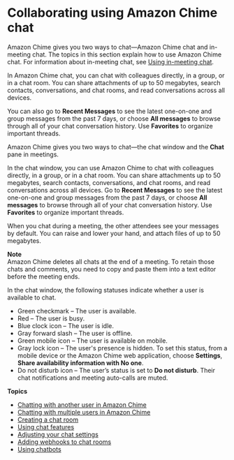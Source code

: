 # Collaborating using Amazon Chime chat<a name="chime-using-chat"></a>

Amazon Chime gives you two ways to chat—Amazon Chime chat and in\-meeting chat\. The topics in this section explain how to use Amazon Chime chat\. For information about in\-meeting chat, see [Using in\-meeting chat](chime-chat.md)\.

In Amazon Chime chat, you can chat with colleagues directly, in a group, or in a chat room\. You can share attachments of up to 50 megabytes, search contacts, conversations, and chat rooms, and read conversations across all devices\.

You can also go to **Recent Messages** to see the latest one\-on\-one and group messages from the past 7 days, or choose **All messages** to browse through all of your chat conversation history\. Use **Favorites** to organize important threads\.

Amazon Chime gives you two ways to chat—the chat window and the **Chat** pane in meetings\.

In the chat window, you can use Amazon Chime to chat with colleagues directly, in a group, or in a chat room\. You can share attachments up to 50 megabytes, search contacts, conversations, and chat rooms, and read conversations across all devices\. Go to **Recent Messages** to see the latest one\-on\-one and group messages from the past 7 days, or choose **All messages** to browse through all of your chat conversation history\. Use **Favorites** to organize important threads\.

When you chat during a meeting, the other attendees see your messages by default\. You can raise and lower your hand, and attach files of up to 50 megabytes\.

**Note**  
Amazon Chime deletes all chats at the end of a meeting\. To retain those chats and comments, you need to copy and paste them into a text editor before the meeting ends\.

In the chat window, the following statuses indicate whether a user is available to chat\.
+ Green checkmark – The user is available\.
+ Red – The user is busy\.
+ Blue clock icon – The user is idle\.
+ Gray forward slash – The user is offline\.
+ Green mobile icon – The user is available on mobile\.
+ Gray lock icon – The user's presence is hidden\. To set this status, from a mobile device or the Amazon Chime web application, choose **Settings**, **Share availability information with No one**\.
+ Do not disturb icon – The user’s status is set to **Do not disturb**\. Their chat notifications and meeting auto\-calls are muted\.

**Topics**
+ [Chatting with another user in Amazon Chime](direct-chat.md)
+ [Chatting with multiple users in Amazon Chime](group-chat.md)
+ [Creating a chat room](chime-chat-room.md)
+ [Using chat features](chat-features.md)
+ [Adjusting your chat settings](adjust-chat-settings.md)
+ [Adding webhooks to chat rooms](webhooks.md)
+ [Using chatbots](chat-bots.md)
